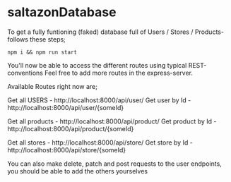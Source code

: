 # saltazonDatabase
To get a fully funtioning (faked) database full of Users / Stores / Products- follows these steps;

```
npm i && npm run start
```

You'll now be able to access the different routes using typical REST-conventions
Feel free to add more routes in the express-server.

Available Routes right now are;

Get all USERS - http://localhost:8000/api/user/
Get user by Id - http://localhost:8000/api/user/{someId}

Get all products - http://localhost:8000/api/product/
Get product by Id - http://localhost:8000/api/product/{someId}

Get all stores - http://localhost:8000/api/store/
Get store by Id - http://localhost:8000/api/store/{someId}

You can also make delete, patch and post requests to the user endpoints, you should be able to add the others yourselves
